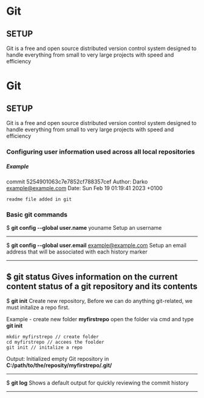 # Git

## SETUP

Git is a free and open source distributed version control system designed to handle everything from small to very large projects with speed and efficiency

# Git

## SETUP

Git is a free and open source distributed version control system designed to handle everything from small to very large projects with speed and efficiency

### Configuring user information used across all local repositories

##### Example
commit 5254901063c7e7852cf788357cef
Author: Darko  <example@example.com>
Date:   Sun Feb 19 01:19:41 2023 +0100

    readme file added in git

### Basic git commands
$ **git config --global user.name** youname
Setup an username

---

$ **git config --global user.email** example@example.com
Setup an email address that will be associated with each history marker

---


$ **git status** 
Gives information on the current content status of a git repository and its contents
---
$ **git init**
Create new repository, Before we can do anything git-related, we must initalize a repo first.

Example - create new folder **myfirstrepo** open the folder via cmd and type **git init**

    mkdir myfirstrepo // create folder
    cd myfirstrepo // accees the foolder
    git init // initalize a repo
Output:
Initialized empty Git repository in **C:/path/to/the/reposity/myfirstrepo/.git/**
___
$ **git log** 
Shows a default output for quickly reviewing the commit history
___

